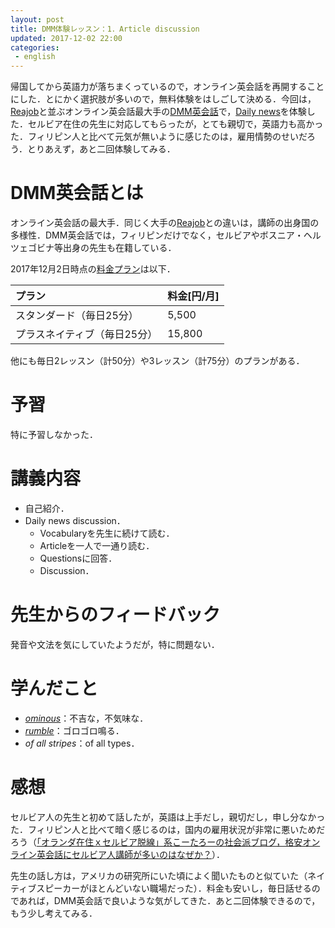```yaml
---
layout: post
title: DMM体験レッスン：1．Article discussion
updated: 2017-12-02 22:00
categories:
 - english
---
```


帰国してから英語力が落ちまくっているので，オンライン英会話を再開することにした．とにかく選択肢が多いので，無料体験をはしごして決める．今回は，[Reajob](https://www.rarejob.com)と並ぶオンライン英会話最大手の[DMM英会話](http://eikaiwa.dmm.com/)で，[Daily news](https://app.eikaiwa.dmm.com/daily-news)を体験した．セルビア在住の先生に対応してもらったが，とても親切で，英語力も高かった．フィリピン人と比べて元気が無いように感じたのは，雇用情勢のせいだろう．とりあえず，あと二回体験してみる．

# DMM英会話とは

オンライン英会話の最大手．同じく大手の[Reajob](https://www.rarejob.com)との違いは，講師の出身国の多様性．DMM英会話では，フィリピンだけでなく，セルビアやボスニア・ヘルツェゴビナ等出身の先生も在籍している．

2017年12月2日時点の[料金プラン](http://eikaiwa.dmm.com/plan/)は以下．

|プラン|料金[円/月]|
|:--|:--|
|スタンダード（毎日25分）|5,500|
|プラスネイティブ（毎日25分）|15,800|

他にも毎日2レッスン（計50分）や3レッスン（計75分）のプランがある．

# 予習

特に予習しなかった．

# 講義内容

* 自己紹介．
* Daily news discussion．
  * Vocabularyを先生に続けて読む．
  * Articleを一人で一通り読む．
  * Questionsに回答．
  * Discussion．

# 先生からのフィードバック

発音や文法を気にしていたようだが，特に問題ない．

# 学んだこと

* [*ominous*](https://ejje.weblio.jp/content/ominous)：不吉な，不気味な．
* [*rumble*](https://ejje.weblio.jp/content/rumble)：ゴロゴロ鳴る．
* *of all stripes*：of all types．

# 感想

セルビア人の先生と初めて話したが，英語は上手だし，親切だし，申し分なかった．フィリピン人と比べて暗く感じるのは，国内の雇用状況が非常に悪いためだろう（[「オランダ在住ｘセルビア脱線」系こーたろーの社会派ブログ，格安オンライン英会話にセルビア人講師が多いのはなぜか？](https://kutinholland.com/why-are-there-many-serbian-teachers-in-online-english-schools)）．

先生の話し方は，アメリカの研究所にいた頃によく聞いたものと似ていた（ネイティブスピーカーがほとんどいない職場だった）．料金も安いし，毎日話せるのであれば，DMM英会話で良いような気がしてきた．あと二回体験できるので，もう少し考えてみる．
